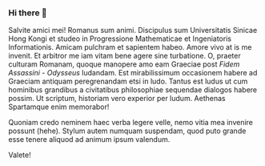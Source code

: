 ### Hi there 👋

Salvite amici mei! Romanus sum animi. Discipulus sum Universitatis Sinicae Hong Kongi et studeo in Progressione Mathematicae et Ingeniatoris Informationis. Amicam pulchram et sapientem habeo. Amore vivo at is me invenit. Et arbitror me iam vitam bene agere sine turbatione. O, praeter culturam Romanam, quoque manopere amo eam Graeciae post *Fidem Assassini - Odysseus* ludandam. Est mirabilissimum occasionem habere ad Graeciam antiquam peregrenandam etsi in ludo. Tantus est ludus ut cum hominibus grandibus a civitatibus philosophiae sequendae dialogos habere possim. Ut scriptum, historiam vero experior per ludum. Aethenas Spartamque enim memorabor!

Quoniam credo neminem haec verba legere velle, nemo vitia mea invenire possunt (hehe). Stylum autem numquam suspendam, quod puto grande esse tenere aliquod ad animum ipsum valendum.

Valete!
